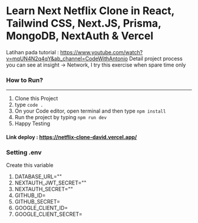 # Learn Next Netflix Clone in React, Tailwind CSS, Next.JS, Prisma, MongoDB, NextAuth & Vercel

Latihan pada tutorial : https://www.youtube.com/watch?v=mqUN4N2q4qY&ab_channel=CodeWithAntonio
Detail project process you can see at insight -> Network, I try this exercise when spare time only

### How to Run?

---

1. Clone this Project
2. type `code .`
3. On your Code editor, open terminal and then type `npm install`
4. Run the project by typing `npm run dev`
5. Happy Testing

#### Link deploy : https://netflix-clone-david.vercel.app/

### Setting .env
Create this variable
1. DATABASE_URL=""
2. NEXTAUTH_JWT_SECRET=""
3. NEXTAUTH_SECRET=""
4. GITHUB_ID=
5. GITHUB_SECRET=
6. GOOGLE_CLIENT_ID=
7. GOOGLE_CLIENT_SECRET=
